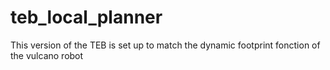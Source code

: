 # teb_local_planner
This version of the TEB is set up to match the dynamic footprint fonction of the vulcano robot
